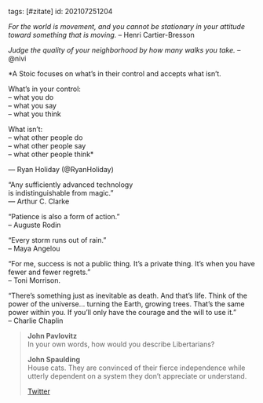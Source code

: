 tags: [#zitate]
id: 202107251204

*For the world is movement, and you cannot be stationary in your attitude toward something that is moving.* – Henri Cartier-Bresson

*Judge the quality of your neighborhood by how many walks you take.* – @nivi


*A Stoic focuses on what’s in their control and accepts what isn’t.  
  
What’s in your control:  
– what you do   
– what you say  
– what you think  
  
What isn’t:  
– what other people do  
– what other people say  
– what other people think*

— Ryan Holiday (@RyanHoliday)

“Any sufficiently advanced technology  
is indistinguishable from magic.”  
— Arthur C. Clarke

“Patience is also a form of action.”  
– Auguste Rodin

“Every storm runs out of rain.”  
– Maya Angelou

“For me, success is not a public thing. It’s a private thing. It’s when you have fewer and fewer regrets.”  
– Toni Morrison.

“There’s something just as inevitable as death. And that’s life. Think of the power of the universe… turning the Earth, growing trees. That’s the same power within you. If you’ll only have the courage and the will to use it.”  
– Charlie Chaplin

> **John Pavlovitz**  
> In your own words, how would you describe Libertarians?
> 
> **John Spaulding**  
> House cats. They are convinced of their fierce independence while utterly dependent on a system they don’t appreciate or understand.
> 
> [Twitter](https://twitter.com/JSpauldingPhoto/status/1461506998118330374)